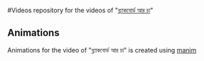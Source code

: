 #Videos
repository for  the videos of "[ব্ল্যাকবোর্ড আর চা](https://www.youtube.com/channel/UCK2gghh2FqXWF7lJoFBrK6Q)"
## Animations
Animations for the video of "ব্ল্যাকবোর্ড আর চা" is created using [manim](http://github.com/3b1b/manim)
